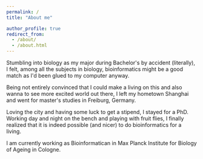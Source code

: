 ```yaml
---
permalink: /
title: "About me"

author_profile: true
redirect_from: 
  - /about/
  - /about.html
---
```


Stumbling into biology as my major during Bachelor's by accident (literally), I felt, among all the subjects in biology, bioinformatics might be a good match as I'd been glued to my computer anyway. 

Being not entirely convinced that I could make a living on this and also wanna to see more excited world out there, I left my hometown Shanghai and went for master's studies in Freiburg, Germany. 

Loving the city and having some luck to get a stipend, I stayed for a PhD. Working day and night on the bench and playing with fruit flies, I finally realized that it is indeed possible (and nicer) to do bioinformatics for a living. 

I am currently working as Bioinformatican in Max Planck Institute for Biology of Ageing in Cologne.
